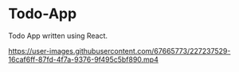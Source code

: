 # Todo-App
Todo App written using React.

https://user-images.githubusercontent.com/67665773/227237529-16caf6ff-87fd-4f7a-9376-9f495c5bf890.mp4

